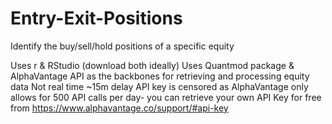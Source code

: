 # Entry-Exit-Positions
Identify the buy/sell/hold positions of a specific equity

Uses r & RStudio (download both ideally)
Uses Quantmod package & AlphaVantage API as the backbones for retrieving and processing equity data
Not real time ~15m delay
API key is censored as AlphaVantage only allows for 500 API calls per day- you can retrieve your own API Key for free from https://www.alphavantage.co/support/#api-key
